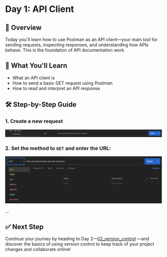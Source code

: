 # Day 1: API Client

## 🧭 Overview

Today you'll learn how to use Postman as an API client—your main tool for sending requests, inspecting responses, and understanding how APIs behave. This is the foundation of API documentation work.

## 🎯 What You'll Learn

- What an API client is
- How to send a basic GET request using Postman
- How to read and interpret an API response

## 🛠️ Step-by-Step Guide

### 1. Create a new request
![New Request Button](../assets/screenshots/day01-new-request.png)

### 2. Set the method to `GET` and enter the URL:

![New Request Button](../assets/screenshots/day01-select-get-request.png)

...

## ✅ Next Step

Continue your journey by heading to Day 2—[02_version_control](../02_version_control/README.md) —and discover the basics of using version control to keep track of your project changes and collaborate online!
